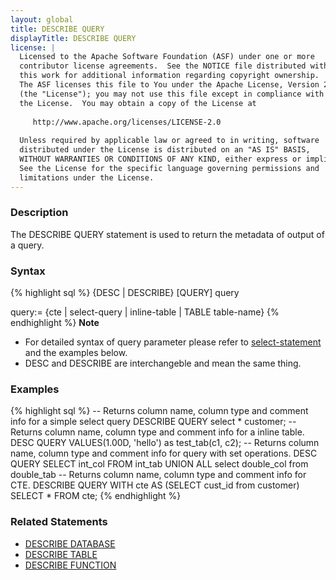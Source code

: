 ```yaml
---
layout: global
title: DESCRIBE QUERY
displayTitle: DESCRIBE QUERY
license: |
  Licensed to the Apache Software Foundation (ASF) under one or more
  contributor license agreements.  See the NOTICE file distributed with
  this work for additional information regarding copyright ownership.
  The ASF licenses this file to You under the Apache License, Version 2.0
  (the "License"); you may not use this file except in compliance with
  the License.  You may obtain a copy of the License at
 
     http://www.apache.org/licenses/LICENSE-2.0
 
  Unless required by applicable law or agreed to in writing, software
  distributed under the License is distributed on an "AS IS" BASIS,
  WITHOUT WARRANTIES OR CONDITIONS OF ANY KIND, either express or implied.
  See the License for the specific language governing permissions and
  limitations under the License.
---
```


### Description
The DESCRIBE QUERY statement is used to return the metadata of output
of a query. 

### Syntax
{% highlight sql %}
{DESC | DESCRIBE} [QUERY] query 

query:= {cte | select-query | inline-table | TABLE table-name}
{% endhighlight %}
**Note**
* For detailed syntax of query parameter please refer to [select-statement](sql-ref-syntax-qry-select.html)
  and the examples below.
* DESC and DESCRIBE are interchangeble and mean the same thing.

### Examples
{% highlight sql %}
-- Returns column name, column type and comment info for a simple select query
DESCRIBE QUERY select * customer;
-- Returns column name, column type and comment info for a inline table.
DESC QUERY VALUES(1.00D, 'hello') as test_tab(c1, c2);
-- Returns column name, column type and comment info for query with set operations.
DESC QUERY SELECT int_col FROM int_tab UNION ALL select double_col from double_tab
-- Returns column name, column type and comment info for CTE.
DESCRIBE QUERY WITH cte AS (SELECT cust_id from customer) SELECT * FROM cte;
{% endhighlight %}

### Related Statements
- [DESCRIBE DATABASE](sql-ref-syntax-aux-describe-database.html)
- [DESCRIBE TABLE](sql-ref-syntax-aux-describe-table.html)
- [DESCRIBE FUNCTION](sql-ref-syntax-aux-describe-function.html)
